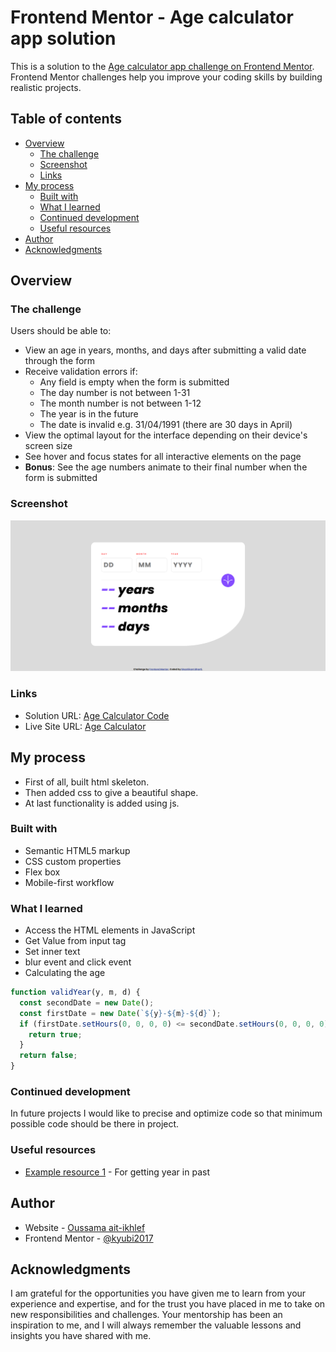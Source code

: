 # Frontend Mentor - Age calculator app solution

This is a solution to the [Age calculator app challenge on Frontend Mentor](https://www.frontendmentor.io/challenges/age-calculator-app-dF9DFFpj-Q). Frontend Mentor challenges help you improve your coding skills by building realistic projects.

## Table of contents

- [Overview](#overview)
  - [The challenge](#the-challenge)
  - [Screenshot](#screenshot)
  - [Links](#links)
- [My process](#my-process)
  - [Built with](#built-with)
  - [What I learned](#what-i-learned)
  - [Continued development](#continued-development)
  - [Useful resources](#useful-resources)
- [Author](#author)
- [Acknowledgments](#acknowledgments)

## Overview

### The challenge

Users should be able to:

- View an age in years, months, and days after submitting a valid date through the form
- Receive validation errors if:
  - Any field is empty when the form is submitted
  - The day number is not between 1-31
  - The month number is not between 1-12
  - The year is in the future
  - The date is invalid e.g. 31/04/1991 (there are 30 days in April)
- View the optimal layout for the interface depending on their device's screen size
- See hover and focus states for all interactive elements on the page
- **Bonus**: See the age numbers animate to their final number when the form is submitted

### Screenshot

![](./screenshot.jpg)

### Links

- Solution URL: [Age Calculator Code](https://github.com/kyubi2017/frontend-mentor-Age-calculator-app)
- Live Site URL: [Age Calculator](https://frontend-mentor-age-calculator-app-ha7o.vercel.app/)

## My process

- First of all, built html skeleton.
- Then added css to give a beautiful shape.
- At last functionality is added using js.

### Built with

- Semantic HTML5 markup
- CSS custom properties
- Flex box
- Mobile-first workflow

### What I learned

- Access the HTML elements in JavaScript
- Get Value from input tag
- Set inner text
- blur event and click event
- Calculating the age

```js
function validYear(y, m, d) {
  const secondDate = new Date();
  const firstDate = new Date(`${y}-${m}-${d}`);
  if (firstDate.setHours(0, 0, 0, 0) <= secondDate.setHours(0, 0, 0, 0)) {
    return true;
  }
  return false;
}
```

### Continued development

In future projects I would like to precise and optimize code so that minimum possible code should be there in project.

### Useful resources

- [Example resource 1](https://dev.to) - For getting year in past

## Author

- Website - [Oussama ait-ikhlef](https://portfolio-mu-blush-34.vercel.app/)
- Frontend Mentor - [@kyubi2017](https://www.frontendmentor.io/profile/kyubi2017)

## Acknowledgments

I am grateful for the opportunities you have given me to learn from your experience and expertise, and for the trust you have placed in me to take on new responsibilities and challenges. Your mentorship has been an inspiration to me, and I will always remember the valuable lessons and insights you have shared with me.
